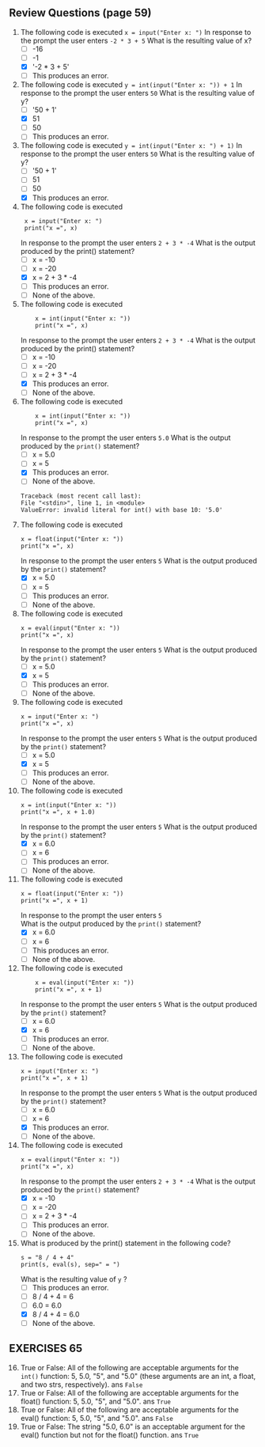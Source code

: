 ## Review Questions (page 59)
1. The following code is executed
    `x = input("Enter x: ")`
    In response to the prompt the user enters
    `-2 * 3 + 5` 
    What is the resulting value of x?   
    - [ ] -16
    - [ ] -1
    - [x] '-2 * 3 + 5'
    - [ ] This produces an error.
2. The following code is executed
    `y = int(input("Enter x: ")) + 1` 
    In response to the prompt the user enters
    `50`
    What is the resulting value of y?
    - [ ] '50 + 1'
    - [x] 51
    - [ ] 50
    - [ ] This produces an error.
3. The following code is executed
    `y = int(input("Enter x: ") + 1)`
    In response to the prompt the user enters
    `50`
    What is the resulting value of y?
    - [ ] '50 + 1'
    - [ ] 51
    - [ ] 50
    - [x] This produces an error.
4. The following code is executed
    ```
     x = input("Enter x: ")
     print("x =", x)
    ```
    In response to the prompt the user enters
    `2 + 3 * -4`
    What is the output produced by the print() statement?
    - [ ] x = -10
    - [ ] x = -20
    - [x] x = 2 + 3 * -4
    - [ ] This produces an error.
    - [ ] None of the above.
5. The following code is executed
    ```
        x = int(input("Enter x: ")) 
        print("x =", x)
    ```
    In response to the prompt the user enters
    `2 + 3 * -4`
    What is the output produced by the print() statement?   
    - [ ] x = -10
    - [ ] x = -20
    - [ ] x = 2 + 3 * -4
    - [x] This produces an error.
    - [ ] None of the above.
6. The following code is executed
    ```
        x = int(input("Enter x: "))
        print("x =", x)
    ```
    In response to the prompt the user enters   `5.0`
    What is the output produced by the `print()` statement?       
    - [ ] x = 5.0
    - [ ] x = 5
    - [x] This produces an error.
    - [ ] None of the above.
    ```
    Traceback (most recent call last):
    File "<stdin>", line 1, in <module>
    ValueError: invalid literal for int() with base 10: '5.0'
    ```
7. The following code is executed
    ```
    x = float(input("Enter x: "))
    print("x =", x)
    ```
    In response to the prompt the user enters `5`
    What is the output produced by the `print()` statement?
    - [x] x = 5.0
    - [ ] x = 5
    - [ ] This produces an error.
    - [ ] None of the above.
8. The following code is executed
    ```
    x = eval(input("Enter x: "))
    print("x =", x)
    ```
    In response to the prompt the user enters `5`
    What is the output produced by the `print()` statement?
    - [ ] x = 5.0
    - [x] x = 5
    - [ ] This produces an error.
    - [ ] None of the above.

9. The following code is executed
    ```
    x = input("Enter x: ")
    print("x =", x)
    ```
    In response to the prompt the user enters `5`
    What is the output produced by the `print()` statement?
    - [ ] x = 5.0
    - [x] x = 5
    - [ ] This produces an error.
    - [ ] None of the above.

10. The following code is executed
    ```
    x = int(input("Enter x: "))
    print("x =", x + 1.0)
    ```
    In response to the prompt the user enters `5`
    What is the output produced by the `print()` statement?
    - [x] x = 6.0
    - [ ] x = 6 
    - [ ] This produces an error.
    - [ ] None of the above.
11. The following code is executed
    ```
    x = float(input("Enter x: "))
    print("x =", x + 1)
    ```
    In response to the prompt the user enters `5`   
    What is the output produced by the `print()` statement?
    - [x] x = 6.0
    - [ ] x = 6
    - [ ] This produces an error.
    - [ ] None of the above.

12. The following code is executed
    ```
        x = eval(input("Enter x: "))
        print("x =", x + 1)
    ```
    In response to the prompt the user enters `5`
    What is the output produced by the `print()` statement?
    - [ ] x = 6.0
    - [x] x = 6
    - [ ] This produces an error.
    - [ ] None of the above.

13. The following code is executed
    ```
    x = input("Enter x: ")
    print("x =", x + 1)
    ```
    In response to the prompt the user enters `5`
    What is the output produced by the `print()` statement?
    - [ ] x = 6.0
    - [ ] x = 6
    - [x] This produces an error.
    - [ ] None of the above.
14. The following code is executed
    ```
    x = eval(input("Enter x: "))
    print("x =", x)
    ```
    In response to the prompt the user enters `2 + 3 * -4`
    What is the output produced by the `print()` statement?
    - [x] x = -10
    - [ ] x = -20
    - [ ] x = 2 + 3 * -4
    - [ ] This produces an error.
    - [ ] None of the above.
15. What is produced by the print() statement in the following code?
    ```
    s = "8 / 4 + 4"
    print(s, eval(s), sep=" = ")
    ```
    What is the resulting value of `y` ?
    - [ ] This produces an error.
    - [ ] 8 / 4 + 4 = 6
    - [ ] 6.0 = 6.0
    - [x] 8 / 4 + 4 = 6.0
    - [ ] None of the above.
## EXERCISES 65
16. True or False: All of the following are acceptable arguments for the `int()` function: 5,
5.0, "5", and "5.0" (these arguments are an int, a float, and two strs, respectively).
ans `False`
17. True or False: All of the following are acceptable arguments for the float() function: 5,
5.0, "5", and "5.0".
ans `True`
18. True or False: All of the following are acceptable arguments for the eval() function: 5,
5.0, "5", and "5.0".
ans  `False`
19. True or False: The string "5.0, 6.0" is an acceptable argument for the eval() function
but not for the float() function.
ans `True`
